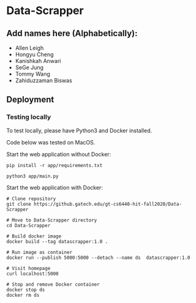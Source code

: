 # Data-Scrapper

## Add names here (Alphabetically):

* Allen Leigh
* Hongyu Cheng
* Kanishkah Anwari
* SeGe Jung
* Tommy Wang
* Zahiduzzaman Biswas

## Deployment

### Testing locally

To test locally, please have Python3 and Docker installed.

Code below was tested on MacOS.

Start the web application without Docker:

```shell
pip install -r app/requirements.txt

python3 app/main.py
```

Start the web application with Docker:

```shell
# Clone repository
git clone https://github.gatech.edu/gt-cs6440-hit-fall2020/Data-Scrapper

# Move to Data-Scrapper directory
cd Data-Scrapper

# Build docker image
docker build --tag datascrapper:1.0 .

# Run image as container
docker run --publish 5000:5000 --detach --name ds  datascrapper:1.0

# Visit homepage
curl localhost:5000

# Stop and remove Docker container
docker stop ds
docker rm ds
```
